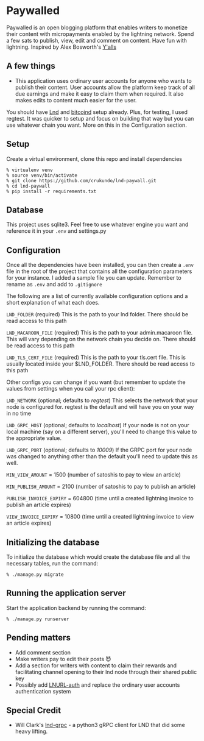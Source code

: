 # Paywalled
Paywalled is an open blogging platform that enables writers to monetize their content with micropayments enabled by the lightning network. Spend a few sats to publish, view, edit and comment on content. Have fun with lightning. Inspired by Alex Bosworth's [Y'alls](https://yalls.org)

## A few things
- This application uses ordinary user accounts for anyone who wants to publish their content. User accounts allow the platform keep track of all due earnings and make it easy to claim them when required. It also makes edits to content much easier for the user. 

You should have [Lnd](https://github.com/lightningnetwork/lnd/) and [bitcoind](https://github.com/bitcoin/bitcoin) setup already. Plus, for testing, I used regtest. It was quicker to setup and focus on building that way but you can use whatever chain you want. More on this in the Configuration section.

## Setup
Create a virtual environment, clone this repo and install dependencies
```
% virtualenv venv
% source venv/bin/activate
% git clone https://github.com/crukundo/lnd-paywall.git
% cd lnd-paywall
% pip install -r requirements.txt
```

## Database
This project uses sqlite3. Feel free to use whatever engine you want and reference it in your `.env` and settings.py

## Configuration

Once all the dependencies have been installed, you can then create a `.env` file in the root of the project that contains all the configuration parameters for your instance. I added a sample file you can update. Remember to rename as `.env` and add to `.gitignore`

The following are a list of currently available configuration options and a 
short explanation of what each does.

`LND_FOLDER` (required)
This is the path to your lnd folder. There should be read access to this path

`LND_MACAROON_FILE` (required)
This is the path to your admin.macaroon file. This will vary depending on the network chain you decide on. There should be read access to this path

`LND_TLS_CERT_FILE` (required)
This is the path to your tls.cert file. This is usually located inside your $LND_FOLDER. There should be read access to this path

Other configs you can change if you want (but remember to update the values from settings when you call your rpc client):

`LND_NETWORK` (optional; defaults to *regtest*)
This selects the network that your node is configured for. regtest is the default and will have you on your way in no time

`LND_GRPC_HOST` (optional; defaults to *localhost*)
If your node is not on your local machine (say on a different server), you'll 
need to change this value to the appropriate value.

`LND_GRPC_PORT` (optional; defaults to *10009*)
If the GRPC port for your node was changed to anything other than the default 
you'll need to update this as well.

`MIN_VIEW_AMOUNT` = 1500 (number of satoshis to pay to view an article)

`MIN_PUBLISH_AMOUNT` = 2100 (number of satoshis to pay to publish an article)

`PUBLISH_INVOICE_EXPIRY` = 604800 (time until a created lightning invoice to publish an article expires)

`VIEW_INVOICE_EXPIRY` = 10800 (time until a created lightning invoice to view an article expires)


## Initializing the database

To initialize the database which would create the database file and all the 
necessary tables, run the command:

```
% ./manage.py migrate
```

## Running the application server

Start the application backend by running the command:

```
% ./manage.py runserver
```

## Pending matters

- Add comment section
- Make writers pay to edit their posts 😈
- Add a section for writers with content to claim their rewards and facilitating channel opening to their lnd node through their shared public key
- Possibly add [LNURL-auth](https://github.com/fiatjaf/lnurl-rfc/blob/legacy/lnurl-auth.md) and replace the ordinary user accounts authentication system

## Special Credit
- Will Clark's [lnd-grpc](https://github.com/willcl-ark/lnd_grpc) - a python3 gRPC client for LND that did some heavy lifting. 